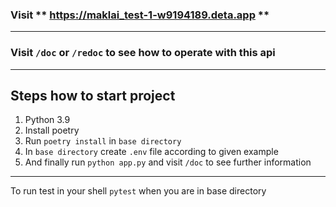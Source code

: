 ### Visit ** https://maklai_test-1-w9194189.deta.app  **
___
### Visit `/doc` or `/redoc` to see how to operate with this api
___
## Steps how to start project

1. Python 3.9
2. Install poetry
3. Run `poetry install` in `base directory`
4. In `base directory` create `.env` file according to given example
5. And finally run `python app.py` and visit `/doc` to see further information
___
To run test in your shell `pytest` when you are in base directory